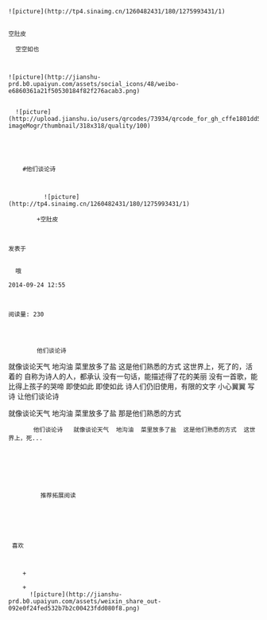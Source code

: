 
    
  
    ![picture](http://tp4.sinaimg.cn/1260482431/180/1275993431/1)
    

    空肚皮
  
      空空如也

  
  
    ![picture](http://jianshu-prd.b0.upaiyun.com/assets/social_icons/48/weibo-e6860361a21f50530184f82f276acab3.png)
  
    
      ![picture](http://upload.jianshu.io/users/qrcodes/73934/qrcode_for_gh_cffe1801dd52_430.jpg?imageMogr/thumbnail/318x318/quality/100)
    


    
      
        #他们谈论诗
        
          
            
              ![picture](http://tp4.sinaimg.cn/1260482431/180/1275993431/1)
            
            +空肚皮
        
        
    
    发表于 

    
      哦

    2014-09-24 12:55

    

    阅读量: 230
  


        
            他们谈论诗

  就像谈论天气
  地沟油
  菜里放多了盐
  这是他们熟悉的方式
  这世界上，死了的，活着的
  自称为诗人的人，都承认
  没有一句话，能描述得了花的美丽
  没有一首歌，能比得上孩子的哭啼
  即使如此
  即使如此
  诗人们仍旧使用，有限的文字
  小心翼翼
  写诗
  让他们谈论诗

  就像谈论天气
  地沟油
  菜里放多了盐
  那是他们熟悉的方式

        
           他们谈论诗   就像谈论天气  地沟油  菜里放多了盐  这是他们熟悉的方式  这世界上，死...
      
    
    
      
      
      
          
             推荐拓展阅读
        
      
    
    
      
          
     喜欢

      
      
        +
                  
        +
          ![picture](http://jianshu-prd.b0.upaiyun.com/assets/weixin_share_out-092e0f24fed532b7b2c00423fdd080f8.png)
        
      
    
  


